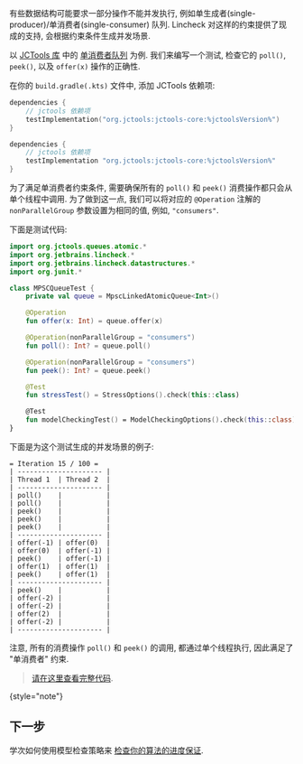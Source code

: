 [//]: # (title: 数据结构约束)

有些数据结构可能要求一部分操作不能并发执行, 例如单生成者(single-producer)/单消费者(single-consumer) 队列.
Lincheck 对这样的约束提供了现成的支持, 会根据约束条件生成并发场景.

以 [JCTools 库](https://github.com/JCTools/JCTools) 中的
[单消费者队列](https://github.com/JCTools/JCTools/blob/66e6cbc9b88e1440a597c803b7df9bd1d60219f6/jctools-core/src/main/java/org/jctools/queues/atomic/MpscLinkedAtomicQueue.java) 为例.
我们来编写一个测试, 检查它的 `poll()`, `peek()`, 以及 `offer(x)` 操作的正确性.

在你的 `build.gradle(.kts)` 文件中, 添加 JCTools 依赖项:

   <tabs group="build-script">
   <tab title="Kotlin" group-key="kotlin">

   ```kotlin
   dependencies {
       // jctools 依赖项
       testImplementation("org.jctools:jctools-core:%jctoolsVersion%")
   }
   ```

   </tab>
   <tab title="Groovy" group-key="groovy">

   ```groovy
   dependencies {
       // jctools 依赖项
       testImplementation "org.jctools:jctools-core:%jctoolsVersion%"
   }
   ```
   </tab>
   </tabs>

为了满足单消费者约束条件, 需要确保所有的 `poll()` 和 `peek()` 消费操作都只会从单个线程中调用.
为了做到这一点, 我们可以将对应的 `@Operation` 注解的 `nonParallelGroup` 参数设置为相同的值, 例如, `"consumers"`.

下面是测试代码:

```kotlin
import org.jctools.queues.atomic.*
import org.jetbrains.lincheck.*
import org.jetbrains.lincheck.datastructures.*
import org.junit.*

class MPSCQueueTest {
    private val queue = MpscLinkedAtomicQueue<Int>()

    @Operation
    fun offer(x: Int) = queue.offer(x)

    @Operation(nonParallelGroup = "consumers")
    fun poll(): Int? = queue.poll()

    @Operation(nonParallelGroup = "consumers")
    fun peek(): Int? = queue.peek()

    @Test
    fun stressTest() = StressOptions().check(this::class)

    @Test
    fun modelCheckingTest() = ModelCheckingOptions().check(this::class)
}
```

下面是为这个测试生成的并发场景的例子:

```text
= Iteration 15 / 100 =
| --------------------- |
| Thread 1  | Thread 2  |
| --------------------- |
| poll()    |           |
| poll()    |           |
| peek()    |           |
| peek()    |           |
| peek()    |           |
| --------------------- |
| offer(-1) | offer(0)  |
| offer(0)  | offer(-1) |
| peek()    | offer(-1) |
| offer(1)  | offer(1)  |
| peek()    | offer(1)  |
| --------------------- |
| peek()    |           |
| offer(-2) |           |
| offer(-2) |           |
| offer(2)  |           |
| offer(-2) |           |
| --------------------- |
```

注意, 所有的消费操作 `poll()` 和 `peek()` 的调用, 都通过单个线程执行, 因此满足了 "单消费者" 约束.

> [请在这里查看完整代码](https://github.com/JetBrains/lincheck/blob/master/src/jvm/test-lincheck-integration/org/jetbrains/lincheck_test/guide/MPSCQueueTest.kt).
>
{style="note"}

## 下一步

学次如何使用模型检查策略来 [检查你的算法的进度保证](progress-guarantees.md).
